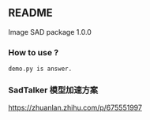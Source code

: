 ## README

Image SAD package 1.0.0

### How to use ?
    demo.py is answer.

### SadTalker 模型加速方案
https://zhuanlan.zhihu.com/p/675551997
